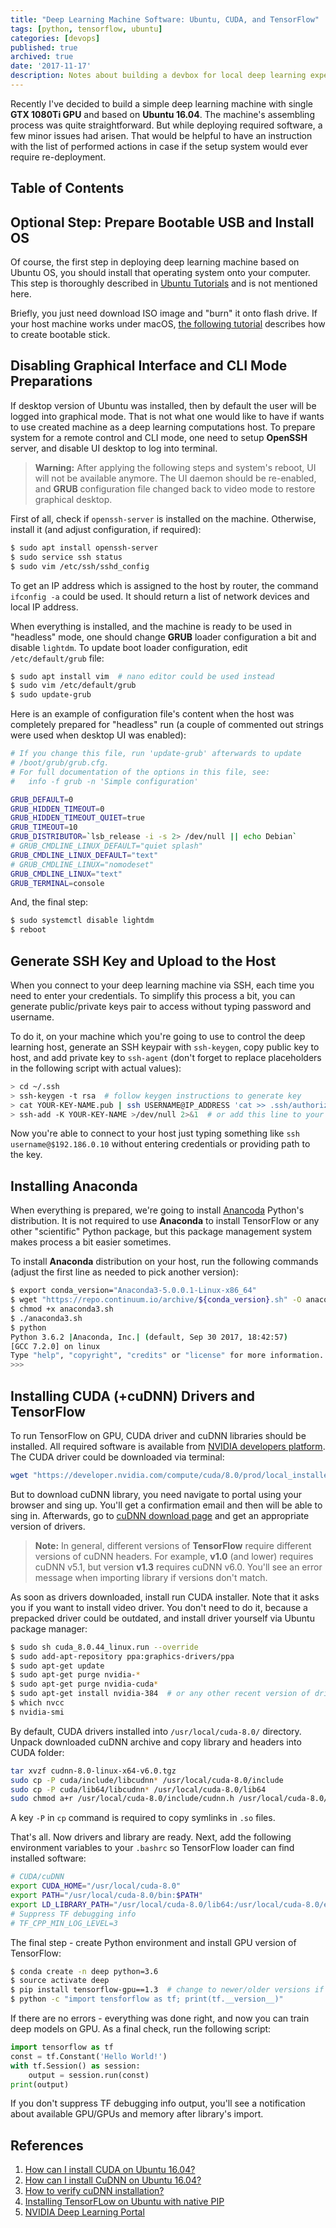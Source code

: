 ```yaml
---
title: "Deep Learning Machine Software: Ubuntu, CUDA, and TensorFlow"
tags: [python, tensorflow, ubuntu]
categories: [devops]
published: true
archived: true
date: '2017-11-17'
description: Notes about building a devbox for local deep learning experiments
---
```


Recently I've decided to build a simple deep learning machine with single
**GTX 1080Ti GPU** and based on **Ubuntu 16.04**. The machine's assembling process
was quite straightforward. But while deploying required software, a few
minor issues had arisen. That would be helpful to have an instruction with the list
of performed actions in case if the setup system would ever require re-deployment.

## Table of Contents

## Optional Step: Prepare Bootable USB and Install OS

Of course, the first step in deploying deep learning machine based on Ubuntu OS,
you should install that operating system onto your computer. This step is thoroughly
described in [Ubuntu Tutorials](https://tutorials.ubuntu.com/tutorial/tutorial-create-a-usb-stick-on-macos#0)
and is not mentioned here.

Briefly, you just need download ISO image and "burn" it onto flash drive. If your
host machine works under macOS, [the following tutorial](https://tutorials.ubuntu.com/tutorial/tutorial-create-a-usb-stick-on-macos#0)
describes how to create bootable stick.

## Disabling Graphical Interface and CLI Mode Preparations

If desktop version of Ubuntu was installed, then by default the user will be
logged into graphical mode. That is not what one would like to have if wants to use
created machine as a deep learning computations host. To prepare system for a
remote control and CLI mode, one need to setup **OpenSSH** server, and disable
UI desktop to log into terminal.

<blockquote class="warning">
    <strong>Warning:</strong> After applying the following steps and system's
    reboot, UI will not be available anymore. The UI daemon should be re-enabled,
    and <strong>GRUB</strong> configuration file changed back to video mode to
    restore graphical desktop.
</blockquote>

First of all, check if `openssh-server` is installed on the machine. Otherwise,
install it (and adjust configuration, if required):
```bash
$ sudo apt install openssh-server
$ sudo service ssh status
$ sudo vim /etc/ssh/sshd_config
```

To get an IP address which is assigned to the host by router, the command
`ifconfig -a` could be used. It should return a list of network devices and
local IP address.

When everything is installed, and the machine is ready to be used in "headless"
mode, one should change **GRUB** loader configuration a bit and disable `lightdm`.
To update boot loader configuration, edit `/etc/default/grub` file:
```bash
$ sudo apt install vim  # nano editor could be used instead
$ sudo vim /etc/default/grub
$ sudo update-grub
```

Here is an example of configuration file's content when the host was
completely prepared for "headless" run (a couple of commented out strings were
used when desktop UI was enabled):
```bash
# If you change this file, run 'update-grub' afterwards to update
# /boot/grub/grub.cfg.
# For full documentation of the options in this file, see:
#   info -f grub -n 'Simple configuration'

GRUB_DEFAULT=0
GRUB_HIDDEN_TIMEOUT=0
GRUB_HIDDEN_TIMEOUT_QUIET=true
GRUB_TIMEOUT=10
GRUB_DISTRIBUTOR=`lsb_release -i -s 2> /dev/null || echo Debian`
# GRUB_CMDLINE_LINUX_DEFAULT="quiet splash"
GRUB_CMDLINE_LINUX_DEFAULT="text"
# GRUB_CMDLINE_LINUX="nomodeset"
GRUB_CMDLINE_LINUX="text"
GRUB_TERMINAL=console
```

And, the final step:
```bash
$ sudo systemctl disable lightdm
$ reboot
```

## Generate SSH Key and Upload to the Host

When you connect to your deep learning machine via SSH, each time you need to
enter your credentials. To simplify this process a bit, you can generate public/private
keys pair to access without typing password and username.

To do it, on your machine which you're going to use to control the deep
learning host, generate an SSH keypair with `ssh-keygen`, copy public key to host,
and add private key to `ssh-agent` (don't forget to replace placeholders in the
following script with actual values):
```bash
> cd ~/.ssh
> ssh-keygen -t rsa  # follow keygen instructions to generate key
> cat YOUR-KEY-NAME.pub | ssh USERNAME@IP_ADDRESS 'cat >> .ssh/authorized_keys && echo "Key copied"'
> ssh-add -K YOUR-KEY-NAME >/dev/null 2>&1  # or add this line to your .bashrc, .zshrc, etc.
```

Now you're able to connect to your host just typing something
like `ssh username@$192.186.0.10` without entering credentials or providing
path to the key.

## Installing Anaconda

When everything is prepared, we're going to install [Anancoda](https://www.anaconda.com/distribution/) Python's distribution. It is not required to use **Anaconda** to install TensorFlow or
any other "scientific" Python package, but this package management system makes
process a bit easier sometimes.

To install **Anaconda** distribution on your host, run the following commands (adjust
the first line as needed to pick another version):
```bash
$ export conda_version="Anaconda3-5.0.0.1-Linux-x86_64"
$ wget "https://repo.continuum.io/archive/${conda_version}.sh" -O anaconda3.sh
$ chmod +x anaconda3.sh
$ ./anaconda3.sh
$ python
Python 3.6.2 |Anaconda, Inc.| (default, Sep 30 2017, 18:42:57)
[GCC 7.2.0] on linux
Type "help", "copyright", "credits" or "license" for more information.
>>>
```

## Installing CUDA (+cuDNN) Drivers and TensorFlow

To run TensorFlow on GPU, CUDA driver and cuDNN libraries should be installed. All required
software is available from [NVIDIA developers platform](https://developer.nvidia.com/deep-learning).
The CUDA driver could be downloaded via terminal:

```bash
wget "https://developer.nvidia.com/compute/cuda/8.0/prod/local_installers/cuda_8.0.44_linux-run" -O cuda_8.0.44_linux.run
```

But to download cuDNN library, you need navigate to portal using your browser and sing up. You'll get a confirmation email and then will be able to sing in. Afterwards, go to [cuDNN download page](https://developer.nvidia.com/rdp/cudnn-download) and get an appropriate version of drivers.

<blockquote class="tip">
    <strong>Note:</strong> In general, different versions of <strong>TensorFlow</strong>
    require different versions of cuDNN headers. For example, <strong>v1.0</strong>
    (and lower) requires cuDNN v5.1, but version <strong>v1.3</strong> requires cuDNN v6.0.
    You'll see an error message when importing library if versions don't match.
</blockquote>

As soon as drivers downloaded, install run CUDA installer. Note that it asks you if
you want to install video driver. You don't need to do it, because a prepacked driver
could be outdated, and install driver yourself via Ubuntu package manager:

```bash
$ sudo sh cuda_8.0.44_linux.run --override
$ sudo add-apt-repository ppa:graphics-drivers/ppa
$ sudo apt-get update
$ sudo apt-get purge nvidia-*
$ sudo apt-get purge nvidia-cuda*
$ sudo apt-get install nvidia-384  # or any other recent version of driver
$ which nvcc
$ nvidia-smi
```

By default, CUDA drivers installed into `/usr/local/cuda-8.0/` directory. Unpack
downloaded cuDNN archive and copy library and headers into CUDA folder:
```bash
tar xvzf cudnn-8.0-linux-x64-v6.0.tgz
sudo cp -P cuda/include/libcudnn* /usr/local/cuda-8.0/include
sudo cp -P cuda/lib64/libcudnn* /usr/local/cuda-8.0/lib64
sudo chmod a+r /usr/local/cuda-8.0/include/cudnn.h /usr/local/cuda-8.0/lib64/libcudnn*
```
A key `-P` in `cp` command is required to copy symlinks in `.so` files.

That's all. Now drivers and library are ready. Next, add the following environment
variables to your `.bashrc` so TensorFlow loader can find installed software:
```bash
# CUDA/cuDNN
export CUDA_HOME="/usr/local/cuda-8.0"
export PATH="/usr/local/cuda-8.0/bin:$PATH"
export LD_LIBRARY_PATH="/usr/local/cuda-8.0/lib64:/usr/local/cuda-8.0/extras/CUPTI/lib64:$LD_LIBRARY_PATH"
# Suppress TF debugging info
# TF_CPP_MIN_LOG_LEVEL=3
```

The final step - create Python environment and install GPU version of TensorFlow:
```bash
$ conda create -n deep python=3.6
$ source activate deep
$ pip install tensorflow-gpu==1.3  # change to newer/older versions if required
$ python -c "import tensforflow as tf; print(tf.__version__)"
```

If there are no errors - everything was done right, and now you can train deep
models on GPU. As a final check, run the following script:
```python
import tensorflow as tf
const = tf.Constant('Hello World!')
with tf.Session() as session:
    output = session.run(const)
print(output)
```

If you don't suppress TF debugging info output, you'll see a notification about
 available GPU/GPUs and memory after library's import.

## References

1. [How can I install CUDA on Ubuntu 16.04?](https://askubuntu.com/questions/799184/how-can-i-install-cuda-on-ubuntu-16-04)
1. [How can I install CuDNN on Ubuntu 16.04?](https://askubuntu.com/questions/767269/how-can-i-install-cudnn-on-ubuntu-16-04)
1. [How to verify cuDNN installation?](https://stackoverflow.com/questions/31326015/how-to-verify-cudnn-installation/36978616#36978616)
1. [Installing TensorFLow on Ubuntu with native PIP](https://www.tensorflow.org/install/install_linux#InstallingNativePip)
1. [NVIDIA Deep Learning Portal](https://developer.nvidia.com/deep-learning)
